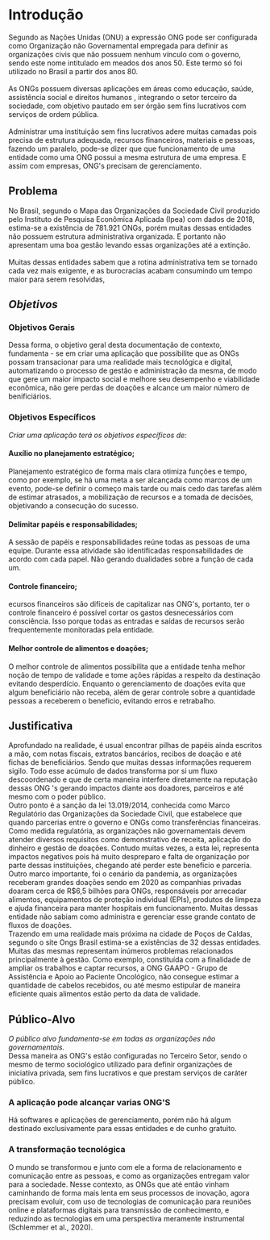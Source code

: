 # **Introdução**
 Segundo as Nações Unidas (ONU) a expressão ONG pode ser configurada como Organização não Governamental empregada para definir as organizações civis que não possuem nenhum vínculo com o governo, sendo este nome intitulado em meados dos anos 50. Este termo só foi utilizado no Brasil a partir dos anos 80.
<br>  
 As ONGs possuem diversas aplicações em áreas como educação, saúde, assistência social e direitos humanos , integrando o setor terceiro da sociedade,   com objetivo pautado em ser  órgão sem fins lucrativos com serviços de ordem pública. <br>  
 Administrar uma instituição sem fins lucrativos adere muitas camadas pois precisa de estrutura adequada, recursos financeiros, materiais e pessoas, fazendo um paralelo, pode-se dizer que que funcionamento de uma entidade   como uma ONG possui a mesma estrutura de uma empresa. E assim com empresas, ONG's precisam de gerenciamento. 

## **Problema**
No Brasil, segundo o Mapa das Organizações da Sociedade Civil produzido pelo Instituto de Pesquisa Econômica Aplicada (Ipea) com dados de 2018, estima-se a existência de 781.921 ONGs, porém muitas dessas entidades não possuem estrutura administrativa organizada. E portanto não apresentam uma boa gestão levando essas organizações até a extinção. 
<br>  
Muitas dessas entidades  sabem que a rotina administrativa tem se tornado cada vez mais exigente, e as burocracias acabam consumindo um tempo maior para serem resolvidas,

## ***Objetivos***
### **Objetivos Gerais**
Dessa forma, o objetivo geral desta documentação de contexto, fundamenta - se  em criar uma aplicação que possibilite que as ONGs possam transacionar para uma realidade mais tecnológica e digital, automatizando o processo de gestão e administração da mesma, de modo que gere um maior impacto social e melhore seu desempenho e viabilidade econômica, não gere perdas de doações e alcance um maior número de benificiários.
<br> 
### **Objetivos Específicos**
_Criar uma aplicação terá os objetivos específicos de:_
#### Auxílio no planejamento estratégico;
Planejamento estratégico de forma mais clara otimiza funções e tempo, como por exemplo, se há uma meta a ser alcançada como marcos de um evento, pode-se definir o começo mais tarde ou mais cedo das tarefas  além de estimar atrasados, a mobilização de recursos e a tomada de decisões,  objetivando a consecução do sucesso. 
#### Delimitar papéis e responsabilidades;
A sessão de papéis e responsabilidades reúne todas as pessoas de uma equipe. Durante essa atividade são identificadas responsabilidades de acordo com cada papel. Não gerando dualidades sobre a função de cada um. 
#### Controle financeiro;
ecursos financeiros são difíceis de capitalizar nas ONG's, portanto,  ter o controle financeiro é possível cortar os gastos desnecessários com consciência. Isso porque todas as entradas e saídas de recursos serão frequentemente monitoradas pela entidade. 
#### Melhor controle de alimentos e doações;
O melhor controle de alimentos possibilita que a entidade tenha melhor noção de tempo de validade e tome ações rápidas a respeito da destinação evitando desperdício. Enquanto o gerenciamento de doações evita que algum beneficiário não receba, além de gerar controle sobre a quantidade pessoas a receberem o beneficio, evitando erros e retrabalho. 

## Justificativa
Aprofundado na realidade, é usual encontrar pilhas de papéis ainda escritos a mão, com notas fiscais, extratos bancários, recibos de doação e até fichas de beneficiários. Sendo que muitas dessas informações requerem sigilo. Todo esse acúmulo de dados transforma por si um fluxo descoordenado e que de certa maneira interfere diretamente na reputação dessas ONG 's gerando impactos diante aos doadores, parceiros e até mesmo com o poder público.
<br> 
Outro ponto é a sanção da lei 13.019/2014, conhecida como Marco Regulatório das Organizações da Sociedade Civil, que estabelece que quando parcerias entre o governo e ONGs como transferências financeiras. Como medida regulatória, as organizações não governamentais devem atender diversos requisitos como demonstrativo de receita, aplicação do dinheiro e gestão de doações. Contudo muitas vezes, a esta lei, representa impactos negativos pois há muito despreparo e falta de organização por parte dessas instituições, chegando até perder este beneficio e parceria. 
<br> 
Outro marco importante, foi o cenário da pandemia, as organizações receberam grandes doações sendo em 2020 as companhias privadas doaram cerca de R$6,5 bilhões para ONGs, responsáveis por arrecadar alimentos, equipamentos de proteção individual (EPIs), produtos de limpeza e ajuda financeira para manter hospitais em funcionamento. Muitas dessas entidade não sabiam como administra e gerenciar  esse grande  contato de fluxos de doações. 
<br> 
Trazendo em uma realidade mais próxima na cidade de Poços de Caldas, segundo o site Ongs Brasil estima-se a existências de 32 dessas entidades. Muitas das mesmas representam inúmeros problemas relacionados principalmente à gestão.
Como  exemplo, constituída com a finalidade de ampliar os trabalhos e captar recursos, a ONG GAAPO - Grupo de Assistência e Apoio ao Paciente Oncológico, não consegue estimar a quantidade de cabelos recebidos, ou até mesmo estipular de maneira eficiente quais alimentos estão perto da data de validade. 
<br> 

## Público-Alvo
_O público alvo fundamenta-se em todas as organizações não governamentais._
<br>
Dessa maneira as ONG's estão configuradas no Terceiro Setor, sendo o mesmo de termo sociológico utilizado para definir organizações de iniciativa privada, sem fins lucrativos e que prestam serviços de caráter público.
### A aplicação pode alcançar varias ONG'S
Há softwares e aplicações de gerenciamento, porém não há algum destinado exclusivamente para essas entidades e de cunho gratuito. 
### A transformação tecnológica
O mundo se transformou e junto com ele a forma de relacionamento e comunicação entre as pessoas, e como as organizações entregam valor para a sociedade. Nesse contexto, as ONGs que até então vinham caminhando de forma mais lenta em seus processos de inovação, agora precisam evoluir, com uso de tecnologias de comunicação para reuniões online e plataformas digitais para transmissão de conhecimento, e reduzindo as tecnologias em uma perspectiva meramente instrumental (Schlemmer et al., 2020).

